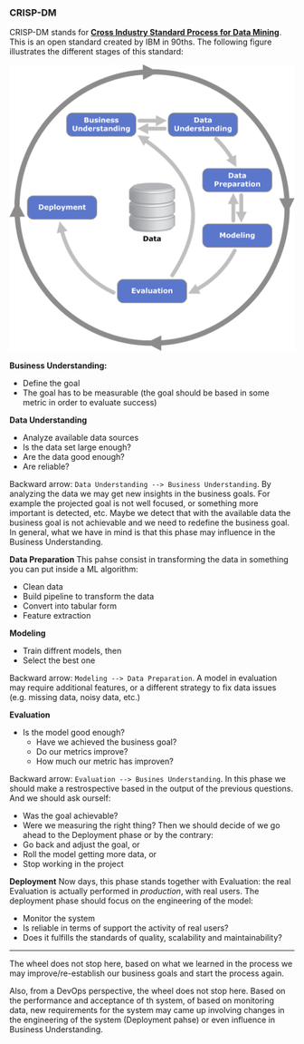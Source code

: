 <link href="./resources/CRISP-DM.css" rel="stylesheet" type="text/css" media="all">

### CRISP-DM

CRISP-DM stands for [**Cross Industry Standard Process for Data Mining**](https://en.wikipedia.org/wiki/Cross-industry_standard_process_for_data_mining). This is an open standard created by IBM in 90ths. The following figure illustrates the different stages of this standard:

![diagram](./resources/CRISP-DM_Process_Diagram.png)

**Business Understanding:**
 - Define the goal
 - The goal has to be measurable (the goal should be based in some metric in order to evaluate success)

 **Data Understanding**
 - Analyze available data sources
 - Is the data set large enough?
 - Are the data good enough?
 - Are reliable?

Backward arrow: `Data Understanding --> Business Understanding`. By analyzing the data we may get new insights in the business goals. For example the projected goal is not well focused, or something more important is detected, etc. Maybe we detect that with the available data the business goal is not achievable and we need to redefine the business goal. In general, what we have in mind is that this phase may influence in the Business Understanding.

 **Data Preparation**
 This pahse consist in transforming the data in something you can put inside a ML algorithm:
 - Clean data
 - Build pipeline to transform the data
 - Convert into tabular form
 - Feature extraction

**Modeling**
- Train diffrent models, then
- Select the best one

Backward arrow: `Modeling --> Data Preparation`. A model in evaluation may require additional features, or a different strategy to fix data issues (e.g. missing data, noisy data, etc.)

**Evaluation**
- Is the model good enough?
  - Have we achieved the business goal?
  - Do our metrics improve?
  - How much our metric has improven?

Backward arrow: `Evaluation --> Busines Understanding`. In this phase we should make a restrospective based in the output of the previous questions. And we should ask ourself:
 - Was the goal achievable?
 - Were we measuring the right thing?
 Then we should decide of we go ahead to the Deployment phase or by the contrary:
 - Go back and adjust the goal, or
 - Roll the model getting more data, or 
 - Stop working in the project

 **Deployment**
 Now days, this phase stands together with Evaluation: the real Evaluation is actually performed in _production_, with real users.
 The deployment phase should focus on the engineering of the model:
 - Monitor the system
 - Is reliable in terms of support the activity of real users?
 - Does it fulfills the standards of quality, scalability and maintainability?

---
The wheel does not stop here, based on what we learned in the process we may improve/re-establish our business goals and start the process again. 

Also, from a DevOps perspective, the wheel does not stop here. Based on the performance and acceptance of th system, of based on monitoring data, new requirements for the system may came up involving changes in the engineering of the system (Deployment pahse) or even influence in Business Understanding. 